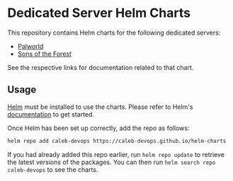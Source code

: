 # Dedicated Server Helm Charts

This repository contains Helm charts for the following dedicated servers:

- [Palworld](./charts/palworld/)
- [Sons of the Forest](./charts/sons-of-the-forest)

See the respective links for documentation related to that chart.

## Usage

[Helm](https://helm.sh) must be installed to use the charts. Please refer to
Helm's [documentation](https://helm.sh/docs) to get started.

Once Helm has been set up correctly, add the repo as follows:

```sh
helm repo add caleb-devops https://caleb-devops.github.io/helm-charts
```

If you had already added this repo earlier, run `helm repo update` to retrieve
the latest versions of the packages. You can then run `helm search repo
caleb-devops` to see the charts.
